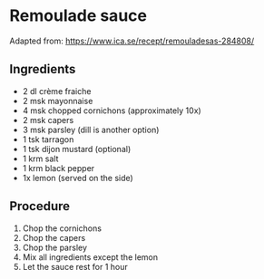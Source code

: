 # Remoulade sauce
Adapted from: https://www.ica.se/recept/remouladesas-284808/
## Ingredients
- 2 dl crème fraiche
- 2 msk mayonnaise
- 4 msk chopped cornichons (approximately 10x)
- 2 msk capers
- 3 msk parsley (dill is another option)
- 1 tsk tarragon
- 1 tsk dijon mustard (optional)
- 1 krm salt
- 1 krm black pepper
- 1x lemon (served on the side)
## Procedure
1. Chop the cornichons
2. Chop the capers
3. Chop the parsley
4. Mix all ingredients except the lemon
5. Let the sauce rest for 1 hour
